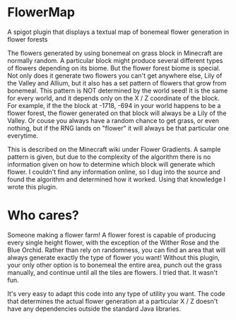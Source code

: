 # FlowerMap
A spigot plugin that displays a textual map of bonemeal flower generation in flower forests

The flowers generated by using bonemeal on grass block in Minecraft are normally random. A particular block might produce several different types of flowers depending on its biome. But the flower forest biome is special. Not only does it generate two flowers you can't get anywhere else, Lily of the Valley and Allium, but it also has a set pattern of flowers that grow from bonemeal. This pattern is NOT determined by the world seed! It is the same for every world, and it depends only on the X / Z coordinate of the block. For example, if the the block at -1718, -694 in your world happens to be a flower forest, the flower generated on that block will always be a Lily of the Valley. Or couse you always have a random chance to get grass, or even nothing, but if the RNG lands on "flower" it will always be that particular one everytime.

This is described on the Minecraft wiki under Flower Gradients. A sample pattern is given, but due to the complexity of the algorithm there is no information given on how to determine which block will generate which flower. I couldn't find any information online, so I dug into the source and found the algorithm and determined how it worked. Using that knowledge I wrote this plugin.

# Who cares?
Someone making a flower farm! A flower forest is capable of producing every single height flower, with the exception of the Wither Rose and the Blue Orchid. Rather than rely on randomness, you can find an area that will always generate exactly the type of flower you want! Without this plugin, your only other option is to bonemeal the entire area, punch out the grass manually, and continue until all the tiles are flowers. I tried that. It wasn't fun.

It's very easy to adapt this code into any type of utility you want. The code that determines the actual flower generation at a particular X / Z doesn't have any dependencies outside the standard Java libraries.
